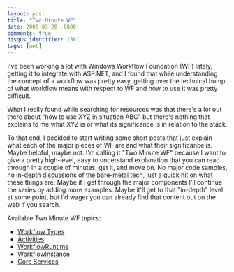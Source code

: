 ```yaml
---
layout: post
title: "Two Minute WF"
date: 2008-03-20 -0800
comments: true
disqus_identifier: 1361
tags: [net]
---
```

I've been working a lot with Windows Workflow Foundation (WF) lately,
getting it to integrate with ASP.NET, and I found that while
understanding the concept of a workflow was pretty easy, getting over
the technical hump of what workflow means with respect to WF and how to
use it was pretty difficult.

What I really found while searching for resources was that there's a lot
out there about "how to use XYZ in situation ABC" but there's nothing
that explains to me what XYZ is or what its significance is in relation
to the stack.

To that end, I decided to start writing some short posts that just
explain what each of the major pieces of WF are and what their
significance is. Maybe helpful, maybe not. I'm calling it "Two Minute
WF" because I want to give a pretty high-level, easy to understand
explanation that you can read through in a couple of minutes, get it,
and move on. No major code samples, no in-depth discussions of the
bare-metal tech, just a quick hit on what these things are. Maybe if I
get through the major components I'll continue the series by adding more
examples. Maybe it'll get to that "in-depth" level at some point, but
I'd wager you can already find that content out on the web if you
search.

Available Two Minute WF topics:

-   [Workflow
    Types](/archive/2008/03/20/two-minute-wf-workflow-types.aspx)
-   [Activities](/archive/2008/03/21/two-minute-wf-activities.aspx)
-   [WorkflowRuntime](/archive/2008/04/02/two-minute-wf-workflowruntime.aspx)
-   [WorkflowInstance](/archive/2008/04/29/two-minute-wf-workflowinstance.aspx)
-   [Core
    Services](/archive/2008/05/16/two-minute-wf-core-services.aspx)


